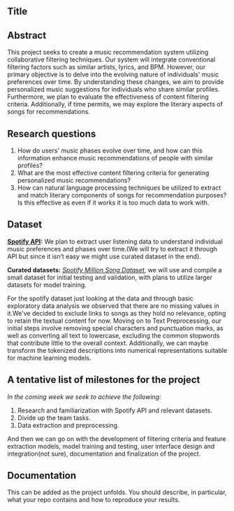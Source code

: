 ## Title

## Abstract
This project seeks to create a music recommendation system utilizing collaborative filtering techniques. Our system will integrate conventional filtering factors such as similar artists, lyrics, and BPM. However, our primary objective is to delve into the evolving nature of individuals' music preferences over time. By understanding these changes, we aim to provide personalized music suggestions for individuals who share similar profiles. Furthermore, we plan to evaluate the effectiveness of content filtering criteria. Additionally, if time permits, we may explore the literary aspects of songs for recommendations. 

## Research questions
1. How do users' music phases evolve over time, and how can this information enhance music recommendations of people with similar profiles?
2. What are the most effective content filtering criteria for generating personalized music recommendations?
3. How can natural language processing techniques be utilized to extract and match literary components of songs for recommendation purposes? Is this effective as even if it works it is too much data to work with.

## Dataset
**[Spotify API](https://developer.spotify.com/documentation/web-api/reference/get-playlists-tracks):** We plan to extract user listening data to understand individual music preferences and phases over time.(We will try to extract it through API but since it isn’t easy we might use curated dataset in the end).

**Curated datasets:** [_Spotify Million Song Dataset_](https://www.kaggle.com/datasets/notshrirang/spotify-million-song-dataset), we will use and compile a small dataset for initial testing and validation, with plans to utilize larger datasets for model training.

For the spotify dataset just looking at the data and through basic exploratory data analysis we observed that there are no missing values in it.We've decided to exclude links to songs as they hold no relevance, opting to retain the textual content for now. Moving on to Text Preprocessing, our initial steps involve removing special characters and punctuation marks, as well as converting all text to lowercase, excluding the common stopwords that contribute little to the overall context. Additionally, we can maybe transform the tokenized descriptions into numerical representations suitable for machine learning models.


## A tentative list of milestones for the project

_In the coming week we seek to achieve the following:_

1. Research and familiarization with Spotify API and relevant datasets.
2. Divide up the team tasks.
3. Data extraction and preprocessing.

And then we can go on with the development of filtering criteria and feature extraction models, model training and testing, user interface design and integration(not sure), documentation and finalization of the project.

## Documentation
This can be added as the project unfolds. You should describe, in particular, what your repo contains and how to reproduce your results.
